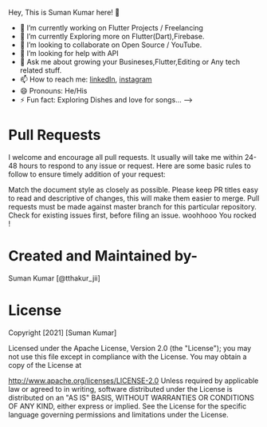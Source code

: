 Hey, This is Suman Kumar here! 👋





- 🔭 I’m currently working on Flutter Projects / Freelancing
- 🌱 I’m currently Exploring more on Flutter(Dart),Firebase.
- 👯 I’m looking to collaborate on Open Source / YouTube.
- 🤔 I’m looking for help with API 
- 💬 Ask me about growing your Busineses,Flutter,Editing or Any tech related stuff.
- 📫 How to reach me: [linkedIn](http://linkedin.com/in/suman-kumar-4851121ba), [instagram](@tthakur_jii)
- 😄 Pronouns: He/His
- ⚡ Fun fact: Exploring Dishes and love for songs...
-->




# Pull Requests

I welcome and encourage all pull requests. It usually will take me within 24-48 hours to respond to any issue or request. Here are some basic rules to follow to ensure timely addition of your request:

Match the document style as closely as possible.
Please keep PR titles easy to read and descriptive of changes, this will make them easier to merge.
Pull requests must be made against master branch for this particular repository.
Check for existing issues first, before filing an issue.
woohhooo You rocked !


# Created and Maintained by-
 Suman Kumar [@tthakur_jii]
 
# License

Copyright [2021] [Suman Kumar]

Licensed under the Apache License, Version 2.0 (the "License"); you may not use this file except in compliance with the License. You may obtain a copy of the License at

   http://www.apache.org/licenses/LICENSE-2.0
Unless required by applicable law or agreed to in writing, software distributed under the License is distributed on an "AS IS" BASIS, WITHOUT WARRANTIES OR CONDITIONS OF ANY KIND, either express or implied. See the License for the specific language governing permissions and limitations under the License.
